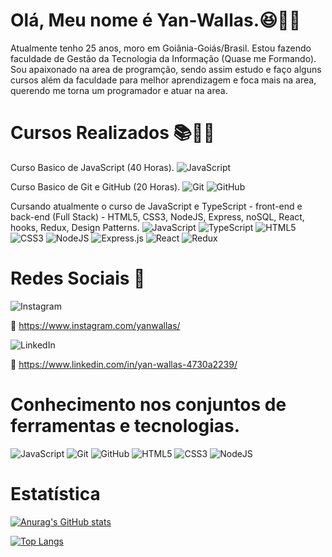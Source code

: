 # Olá, Meu nome é Yan-Wallas.😆<font style="vertical-align: inherit;"><font style="vertical-align: inherit;">🤗</font></font><font style="vertical-align: inherit;"><font style="vertical-align: inherit;">👋</font></font>

Atualmente tenho 25 anos, moro em Goiânia-Goiás/Brasil. Estou fazendo faculdade de Gestão da Tecnologia da Informação (Quase me Formando).
Sou apaixonado na area de programção, sendo assim estudo e faço alguns cursos além da faculdade para melhor aprendizagem e foca mais na area, querendo me torna um programador e atuar na area.

# Cursos Realizados <font style="vertical-align: inherit;"><font style="vertical-align: inherit;">📚</font></font><font style="vertical-align: inherit;"><font style="vertical-align: inherit;">📖</font></font><font style="vertical-align: inherit;"><font style="vertical-align: inherit;">📝</font></font>

Curso Basico de JavaScript (40 Horas).
![JavaScript](https://img.shields.io/badge/javascript-%23323330.svg?style=for-the-badge&logo=javascript&logoColor=%23F7DF1E)


Curso Basico de Git e GitHub (20 Horas).
![Git](https://img.shields.io/badge/git-%23F05033.svg?style=for-the-badge&logo=git&logoColor=white)
![GitHub](https://img.shields.io/badge/github-%23121011.svg?style=for-the-badge&logo=github&logoColor=white)

Cursando atualmente o curso de JavaScript e TypeScript - front-end e back-end (Full Stack) - HTML5, CSS3, NodeJS, Express, noSQL, React, hooks, Redux, Design Patterns.
![JavaScript](https://img.shields.io/badge/javascript-%23323330.svg?style=for-the-badge&logo=javascript&logoColor=%23F7DF1E)
![TypeScript](https://img.shields.io/badge/typescript-%23007ACC.svg?style=for-the-badge&logo=typescript&logoColor=white)
![HTML5](https://img.shields.io/badge/html5-%23E34F26.svg?style=for-the-badge&logo=html5&logoColor=white)
![CSS3](https://img.shields.io/badge/css3-%231572B6.svg?style=for-the-badge&logo=css3&logoColor=white)
![NodeJS](https://img.shields.io/badge/node.js-6DA55F?style=for-the-badge&logo=node.js&logoColor=white)
![Express.js](https://img.shields.io/badge/express.js-%23404d59.svg?style=for-the-badge&logo=express&logoColor=%2361DAFB)
![React](https://img.shields.io/badge/react-%2320232a.svg?style=for-the-badge&logo=react&logoColor=%2361DAFB)
![Redux](https://img.shields.io/badge/redux-%23593d88.svg?style=for-the-badge&logo=redux&logoColor=white)

# Redes Sociais <font style="vertical-align: inherit;"><font style="vertical-align: inherit;">📌</font></font>

![Instagram](https://img.shields.io/badge/Instagram-%23E4405F.svg?style=for-the-badge&logo=Instagram&logoColor=white) 

<font style="vertical-align: inherit;"><font style="vertical-align: inherit;">📍</font></font> https://www.instagram.com/yanwallas/ 

![LinkedIn](https://img.shields.io/badge/linkedin-%230077B5.svg?style=for-the-badge&logo=linkedin&logoColor=white)

<font style="vertical-align: inherit;"><font style="vertical-align: inherit;">📍</font></font>  https://www.linkedin.com/in/yan-wallas-4730a2239/

# Conhecimento nos conjuntos de ferramentas e tecnologias.

![JavaScript](https://img.shields.io/badge/javascript-%23323330.svg?style=for-the-badge&logo=javascript&logoColor=%23F7DF1E)
![Git](https://img.shields.io/badge/git-%23F05033.svg?style=for-the-badge&logo=git&logoColor=white)
![GitHub](https://img.shields.io/badge/github-%23121011.svg?style=for-the-badge&logo=github&logoColor=white)
![HTML5](https://img.shields.io/badge/html5-%23E34F26.svg?style=for-the-badge&logo=html5&logoColor=white)
![CSS3](https://img.shields.io/badge/css3-%231572B6.svg?style=for-the-badge&logo=css3&logoColor=white)
![NodeJS](https://img.shields.io/badge/node.js-6DA55F?style=for-the-badge&logo=node.js&logoColor=white)


# Estatística

[![Anurag's GitHub stats](https://github-readme-stats.vercel.app/api?username=YanWallas)](https://github.com/YanWallas/github-readme-stats)

[![Top Langs](https://github-readme-stats.vercel.app/api/top-langs/?username=YanWallas&layout=donut-vertical)](https://github.com/YanWallas/github-readme-stats)

    

